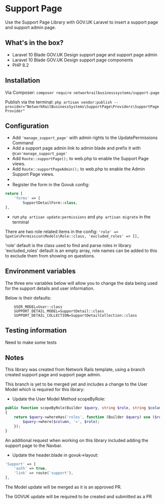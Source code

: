 # Support Page

Use the Support Page Library with GOV.UK Laravel to insert a support page and support admin page.

## What's in the box?

* Laravel 10 Blade GOV.UK Design support page and support page admin
* Laravel 10 Blade GOV.UK Design support page components
* PHP 8.2

## Installation

Via Composer: `composer require networkrailbusinesssystems/support-page`

Publish via the terminal: `php artisan vendor:publish --provider="NetworkRailBusinessSystems\SupportPage\Providers\SupportPageProvider"`

## Configuration

* Add `'manage_support_page'` with admin rights to the UpdatePermissions Command
* Add a support page admin link to admin blade and prefix it with `@can'manage_support_page'`
* Add `Route::supportPage();` to web.php to enable the Support Page views.
* Add `Route::supportPageAdmin();` to web.php to enable the Admin Support Page views.
* 
* Register the form in the Govuk config:
```php
return [
    'forms' => [
        SupportDetailForm::class,
],
```
* run `php artisan update:permissions` and `php artisan migrate` in the terminal

There are two role related items in the config:
`'role' => Spatie\Permission\Models\Role::class,
'excluded_roles' => [],`

'role' default is the class used to find and parse roles in library
'excluded_roles' default is an empty array, role names can be added to this to exclude them from showing on questions.

## Environment variables

The three env variables below will allow you to change the data being used for the support details and user information.

Below is their defaults:

```dotenv
    USER_MODEL=User::class
    SUPPORT_DETAIL_MODEL=SupportDetail::class
    SUPPORT_DETAIL_COLLECTION=SupportDetailCollection::class
```

## Testing information

Need to make some tests

## Notes

This library was created from Network Rails template, using a branch created support page and support page admin.

This branch is yet to be merged yet and  includes a change to the User Model which is required for this library:

* Update the User Model Method scopeByRole:
```php
public function scopeByRole(Builder $query, string $role, string $column = 'name'): Builder
{
    return $query->whereHas('roles', function (Builder $query) use ($role, $column) {
        $query->where($column, '=', $role);
    });
}
```
An additional request when working on this library included adding the support page to the Navbar.

* Update the header.blade in govuk->layout:
```php
'Support' => [
    'auth' => true,
    'link' => route('support'),
],
```
The Model update will be merged as it is an approved PR.

The GOVUK update will be required to be created and submitted as a PR
